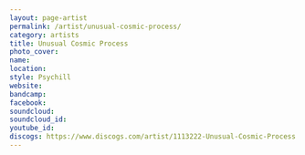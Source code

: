 ```yaml
---
layout: page-artist
permalink: /artist/unusual-cosmic-process/
category: artists
title: Unusual Cosmic Process
photo_cover: 
name: 
location: 
style: Psychill
website: 
bandcamp: 
facebook: 
soundcloud: 
soundcloud_id: 
youtube_id: 
discogs: https://www.discogs.com/artist/1113222-Unusual-Cosmic-Process
---
```

